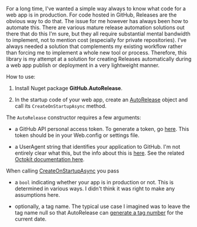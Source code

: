 For a long time, I've wanted a simple way always to know what code for a web app is in production. For code hosted in GitHub, Releases are the obvious way to do that. The issue for me however has always been how to automate this. There are various mature release automation solutions out there that do this I'm sure, but they all require substantial mental bandwidth to implement, not to mention cost (especially for private repositories). I've always needed a solution that complements my existing workflow rather than forcing me to implement a whole new tool or process. Therefore, this library is my attempt at a solution for creating Releases automatically during a web app publish or deployment in a very lightweight manner.

How to use:

1. Install Nuget package **GitHub.AutoRelease**.

2. In the startup code of your web app, create an [AutoRelease](https://github.com/adamosoftware/GitHubAutoRelease/blob/master/GitHubAutoRelease/AutoRelease.cs) object and call its `CreateOnStartupAsync` method.

The `AutoRelease` constructor requires a few arguments:

- a GitHub API personal access token. To generate a token, go [here](https://github.com/settings/tokens). This token should be in your Web.config or settings file.

- a UserAgent string that identifies your application to GitHub. I'm not entirely clear what this, but the info about this is [here](https://developer.github.com/v3/#user-agent-required). See the related [Octokit documentation here](https://octokitnet.readthedocs.io/en/latest/getting-started/).

When calling [CreateOnStartupAsync](https://github.com/adamosoftware/GitHubAutoRelease/blob/master/GitHubAutoRelease/AutoRelease.cs#L33) you pass 

- a `bool` indicating whether your app is in production or not. This is determined in various ways. I didn't think it was right to make any assumptions here.

- optionally, a tag name. The typical use case I imagined was to leave the tag name null so that AutoRelease can [generate a tag number](https://github.com/adamosoftware/GitHubAutoRelease/blob/master/GitHubAutoRelease/AutoRelease.cs#L49) for the current date.
